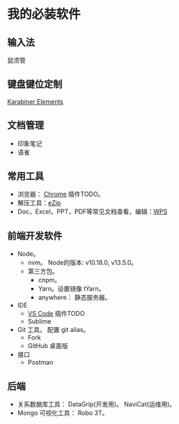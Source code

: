 # 我的必装软件
## 输入法
鼠须管

## 键盘键位定制
[Karabiner Elements](https://karabiner-elements.pqrs.org/)

## 文档管理
* 印象笔记
* 语雀

## 常用工具
* 浏览器： [Chrome](google.cn/chrome/index.html) 插件TODO。
* 解压工具：[eZip](https://ezip.awehunt.com/?locale=zh-CN)
* Doc，Excel，PPT，PDF等常见文档查看，编辑：[WPS](https://www.wps.com/mac/)

## 前端开发软件
* Node。 
  * nvm。 Node的版本: v10.18.0,  v13.5.0。
  * 第三方包。
    * cnpm。
    * Yarn。设置镜像 tYarn。
    * anywhere： 静态服务器。
* IDE
  * [VS Code](https://code.visualstudio.com/) 插件TODO
  * Sublime
* Git 工具。 配置 git alias。
  * Fork
  * GitHub 桌面版
* 接口
  * Postman

## 后端
* 关系数据库工具： DataGrip(开发用)。 NaviCat(运维用)。
* Mongo 可视化工具： Robo 3T。